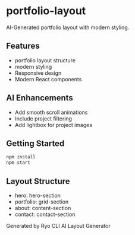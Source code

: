 # portfolio-layout

AI-Generated portfolio layout with modern styling.

## Features

- portfolio layout structure
- modern styling
- Responsive design
- Modern React components

## AI Enhancements

- Add smooth scroll animations
- Include project filtering
- Add lightbox for project images

## Getting Started

```bash
npm install
npm start
```

## Layout Structure

- hero: hero-section
- portfolio: grid-section
- about: content-section
- contact: contact-section

Generated by Ryo CLI AI Layout Generator
